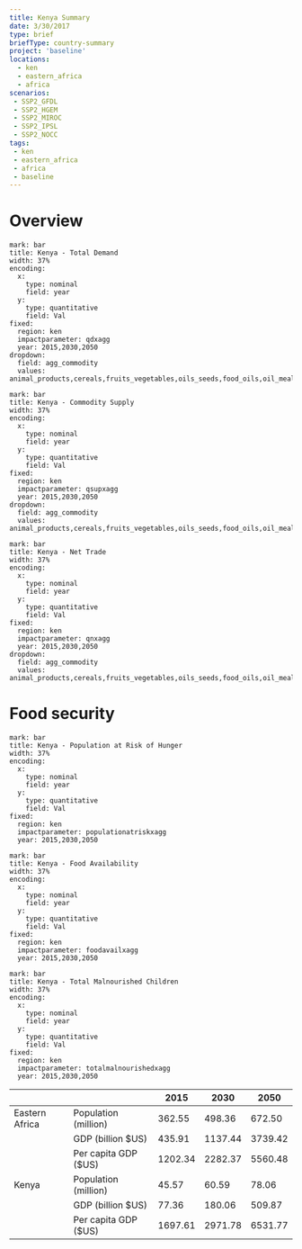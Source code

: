 ```yaml
---
title: Kenya Summary
date: 3/30/2017
type: brief
briefType: country-summary
project: 'baseline'
locations:
  - ken
  - eastern_africa
  - africa
scenarios:
 - SSP2_GFDL
 - SSP2_HGEM
 - SSP2_MIROC
 - SSP2_IPSL
 - SSP2_NOCC
tags:
 - ken
 - eastern_africa
 - africa
 - baseline
---
```

# Overview 

```chart
mark: bar
title: Kenya - Total Demand
width: 37%
encoding:
  x:
    type: nominal
    field: year
  y:
    type: quantitative
    field: Val
fixed:
  region: ken
  impactparameter: qdxagg
  year: 2015,2030,2050
dropdown:
  field: agg_commodity
  values: animal_products,cereals,fruits_vegetables,oils_seeds,food_oils,oil_meals,other,pulses,roots_tubers,sugar
```

```chart
mark: bar
title: Kenya - Commodity Supply
width: 37%
encoding:
  x:
    type: nominal
    field: year
  y:
    type: quantitative
    field: Val
fixed:
  region: ken
  impactparameter: qsupxagg
  year: 2015,2030,2050
dropdown:
  field: agg_commodity
  values: animal_products,cereals,fruits_vegetables,oils_seeds,food_oils,oil_meals,other,pulses,roots_tubers,sugar
```

```chart
mark: bar
title: Kenya - Net Trade
width: 37%
encoding:
  x:
    type: nominal
    field: year
  y:
    type: quantitative
    field: Val
fixed:
  region: ken
  impactparameter: qnxagg
  year: 2015,2030,2050
dropdown:
  field: agg_commodity
  values: animal_products,cereals,fruits_vegetables,oils_seeds,food_oils,oil_meals,other,pulses,roots_tubers,sugar
```

# Food security

```chart
mark: bar
title: Kenya - Population at Risk of Hunger
width: 37%
encoding:
  x:
    type: nominal
    field: year
  y:
    type: quantitative
    field: Val
fixed:
  region: ken
  impactparameter: populationatriskxagg
  year: 2015,2030,2050
```

```chart
mark: bar
title: Kenya - Food Availability
width: 37%
encoding:
  x:
    type: nominal
    field: year
  y:
    type: quantitative
    field: Val
fixed:
  region: ken
  impactparameter: foodavailxagg
  year: 2015,2030,2050
```

```chart
mark: bar
title: Kenya - Total Malnourished Children
width: 37%
encoding:
  x:
    type: nominal
    field: year
  y:
    type: quantitative
    field: Val
fixed:
  region: ken
  impactparameter: totalmalnourishedxagg
  year: 2015,2030,2050
```

|   |   | 2015 | 2030 | 2050 |
|---|---|---|---|---|
| Eastern Africa | Population (million) | 362.55 | 498.36 | 672.50 |
|  | GDP (billion $US) | 435.91 | 1137.44 | 3739.42 |
|  | Per capita GDP ($US) | 1202.34 | 2282.37 | 5560.48 |
| Kenya | Population (million) | 45.57 | 60.59 | 78.06 |
|  | GDP (billion $US) | 77.36 | 180.06 | 509.87 |
|  | Per capita GDP ($US) | 1697.61| 2971.78| 6531.77|